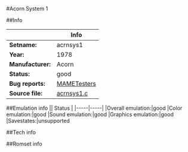 #Acorn System 1

##Info

||Info|
|-----|-----|
|**Setname:**|acrnsys1
|**Year:**|1978
|**Manufacturer:**|Acorn
|**Status:**|good
|**Bug reports:**|[MAMETesters](http://mametesters.org/view_all_set.php?type=1&temporary=y&search=acrnsys1.c)
|**Source file:**|[acrnsys1.c](https://github.com/mamedev/mame/blob/master/src/mess/drivers/acrnsys1.c)

##Emulation info
|| Status |
|-----|-----|
|Overall emulation:|good
|Color emulation:|good
|Sound emulation:|good
|Graphics emulation:|good
|Savestates:|unsupported

##Tech info

##Romset info

<!--- START OF EDITED COMMENT DO NOT TOUCH TEXT ABOVE-->
